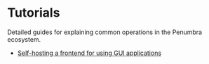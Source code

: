 # Tutorials

Detailed guides for explaining common operations in the Penumbra ecosystem.

* [Self-hosting a frontend for using GUI applications](./tutorials/running-frontend.md)
